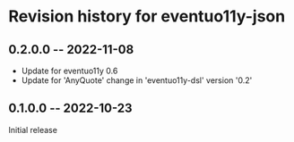 # Revision history for eventuo11y-json

## 0.2.0.0 -- 2022-11-08

- Update for eventuo11y 0.6
- Update for 'AnyQuote' change in 'eventuo11y-dsl' version '0.2'

## 0.1.0.0 -- 2022-10-23

Initial release
